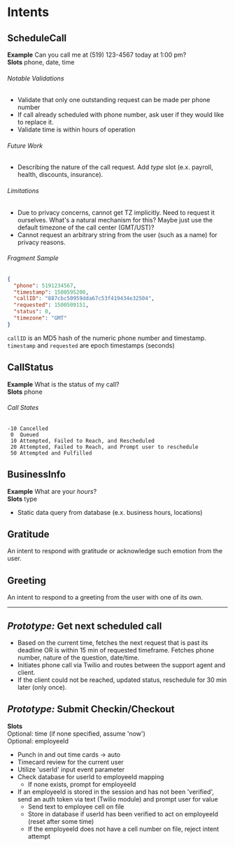 Intents
============

ScheduleCall
------------
**Example**  Can you call me at (519) 123-4567 today at 1:00 pm? <br/>
**Slots**  phone, date, time

###### Notable Validations
- Validate that only one outstanding request can be made per phone number
- If call already scheduled with phone number, ask user if they would like to replace it.
- Validate time is within hours of operation

###### Future Work
  - Describing the nature of the call request. Add *type* slot (e.x. payroll, health, discounts, insurance).

###### Limitations
  - Due to privacy concerns, cannot get TZ implicitly. Need to request it ourselves. What's a natural mechanism for this? Maybe just use the default timezone of the call center (GMT/UST)?
  - Cannot request an arbitrary string from the user (such as a name) for privacy reasons.

###### Fragment Sample
  ```json
  {
    "phone": 5191234567,
    "timestamp": 1500595200,
    "callID": "887cbc50959dda67c53f419434e32504",
    "requested": 1500509151,
    "status": 0,
    "timezone": "GMT"
  }
  ```
  `callID` is an MD5 hash of the numeric phone number and timestamp. <br/>
  `timestamp` and `requested` are epoch timestamps (seconds)

CallStatus
------------
**Example**  What is the status of my call? <br/>
**Slots**  phone

###### Call States
  ```
  -10 Cancelled
   0  Queued
   10 Attempted, Failed to Reach, and Rescheduled
   20 Attempted, Failed to Reach, and Prompt user to reschedule
   50 Attempted and Fulfilled
  ```

BusinessInfo
------------
**Example**  What are your *hours*? <br/>
**Slots**  type

- Static data query from database (e.x. business hours, locations)

Gratitude
------------
An intent to respond with gratitude or acknowledge such emotion from the user.

Greeting
------------
An intent to respond to a greeting from the user with one of its own.


******


*Prototype:* Get next scheduled call
------------
- Based on the current time, fetches the next request that is past its deadline OR is within 15 min of requested timeframe. Fetches phone number, nature of the question, date/time.
- Initiates phone call via Twilio and routes between the support agent and client.
- If the client could not be reached, updated status, reschedule for 30 min later (only once).

*Prototype:* Submit Checkin/Checkout
------------
**Slots** <br/>
Optional: time (if none specified, assume 'now') <br/>
Optional: employeeId

- Punch in and out time cards → auto
- Timecard review for the current user
- Utilize 'userId' input event parameter
- Check database for userId to employeeId mapping
  - If none exists, prompt for employeeId
- If an employeeId is stored in the session and has not been 'verified', send an auth token via text (Twilio module) and prompt user for value
  - Send text to employee cell on file
  - Store in database if userId has been verified to act on employeeId (reset after some time)
  - If the employeeId does not have a cell number on file, reject intent attempt
